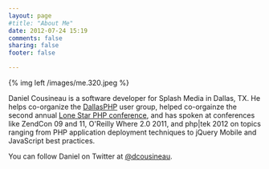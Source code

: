 ```yaml
---
layout: page
#title: "About Me"
date: 2012-07-24 15:19
comments: false
sharing: false
footer: false

---
```


{% img left /images/me.320.jpeg %}

Daniel Cousineau is a software developer for Splash Media in Dallas, TX. He helps co-organize the [DallasPHP](http://phpdallas.org/) user group, helped co-orgainze the second annual [Lone Star PHP conference](http://lonestarphp.com/), and has spoken at conferences like ZendCon 09 and 11, O'Reilly Where 2.0 2011, and php|tek 2012 on topics ranging from PHP application deployment techniques to jQuery Mobile and JavaScript best practices.

You can follow Daniel on Twitter at [@dcousineau](http://twitter.com/dcousineau).